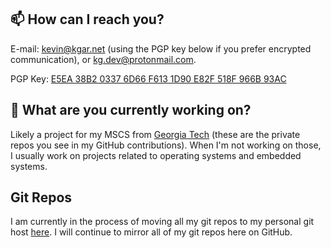 ## 📫 How can I reach you?

E-mail: kevin@kgar.net (using the PGP key below if you prefer encrypted communication), or kg.dev@protonmail.com.

PGP Key: [E5EA 38B2 0337 6D66 F613 1D90 E82F 518F 966B 93AC](http://keys.gnupg.net/pks/lookup?search=0xE82F518F966B93AC&fingerprint=on&exact=on&op=get&options=mr)

## 🔭 What are you currently working on?

Likely a project for my MSCS from [Georgia Tech](https://omscs.gatech.edu) (these are the private repos you see in my GitHub contributions). When I'm not working on those, I usually work on projects related to operating systems and embedded systems.

## Git Repos

I am currently in the process of moving all my git repos to my personal git host [here](https://git.kevingarner.net). I will continue to mirror all of my git repos here on GitHub.
<!--
**KevDev13/KevDev13** is a ✨ _special_ ✨ repository because its `README.md` (this file) appears on your GitHub profile.

Here are some ideas to get you started:

- 👯 I’m looking to collaborate on ...
- 🤔 I’m looking for help with ...
- 💬 Ask me about ...
- 😄 Pronouns: ...
- ⚡ Fun fact: ...
- 🌱 I’m currently learning: ...
-->
